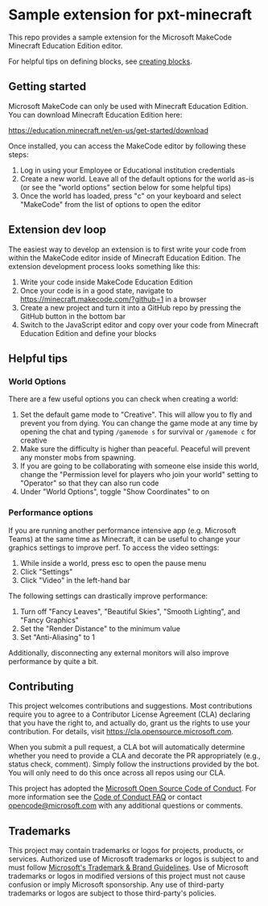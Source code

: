 # Sample extension for pxt-minecraft

This repo provides a sample extension for the Microsoft MakeCode Minecraft Education Edition editor.

For helpful tips on defining blocks, see [creating blocks](./creating-blocks.md).

## Getting started

Microsoft MakeCode can only be used with Minecraft Education Edition. You can download Minecraft Education Edition here:

https://education.minecraft.net/en-us/get-started/download

Once installed, you can access the MakeCode editor by following these steps:

1. Log in using your Employee or Educational institution credentials
2. Create a new world. Leave all of the default options for the world as-is (or see the "world options" section below for some helpful tips)
3. Once the world has loaded, press "c" on your keyboard and select "MakeCode" from the list of options to open the editor


## Extension dev loop

The easiest way to develop an extension is to first write your code from within the MakeCode editor inside of Minecraft Education Edition. The extension development process looks something like this:

1. Write your code inside MakeCode Education Edition
2. Once your code is in a good state, navigate to https://minecraft.makecode.com/?github=1 in a browser
3. Create a new project and turn it into a GitHub repo by pressing the GitHub button in the bottom bar
4. Switch to the JavaScript editor and copy over your code from Minecraft Education Edition and define your blocks


## Helpful tips

### World Options

There are a few useful options you can check when creating a world:

1. Set the default game mode to "Creative". This will allow you to fly and prevent you from dying. You can change the game mode at any time by opening the chat and typing `/gamemode s` for survival or `/gamemode c` for creative
2. Make sure the difficulty is higher than peaceful. Peaceful will prevent any monster mobs from spawning.
3. If you are going to be collaborating with someone else inside this world, change the "Permission level for players who join your world" setting to "Operator" so that they can also run code
4. Under "World Options", toggle "Show Coordinates" to on

### Performance options

If you are running another performance intensive app (e.g. Microsoft Teams) at the same time as Minecraft, it can be useful to change your graphics settings to improve perf. To access the video settings:

1. While inside a world, press esc to open the pause menu
2. Click "Settings"
3. Click "Video" in the left-hand bar

The following settings can drastically improve performance:

1. Turn off "Fancy Leaves", "Beautiful Skies", "Smooth Lighting", and "Fancy Graphics"
2. Set the "Render Distance" to the minimum value
3. Set "Anti-Aliasing" to 1

Additionally, disconnecting any external monitors will also improve performance by quite a bit.

## Contributing

This project welcomes contributions and suggestions.  Most contributions require you to agree to a
Contributor License Agreement (CLA) declaring that you have the right to, and actually do, grant us
the rights to use your contribution. For details, visit https://cla.opensource.microsoft.com.

When you submit a pull request, a CLA bot will automatically determine whether you need to provide
a CLA and decorate the PR appropriately (e.g., status check, comment). Simply follow the instructions
provided by the bot. You will only need to do this once across all repos using our CLA.

This project has adopted the [Microsoft Open Source Code of Conduct](https://opensource.microsoft.com/codeofconduct/).
For more information see the [Code of Conduct FAQ](https://opensource.microsoft.com/codeofconduct/faq/) or
contact [opencode@microsoft.com](mailto:opencode@microsoft.com) with any additional questions or comments.

## Trademarks

This project may contain trademarks or logos for projects, products, or services. Authorized use of Microsoft 
trademarks or logos is subject to and must follow 
[Microsoft's Trademark & Brand Guidelines](https://www.microsoft.com/en-us/legal/intellectualproperty/trademarks/usage/general).
Use of Microsoft trademarks or logos in modified versions of this project must not cause confusion or imply Microsoft sponsorship.
Any use of third-party trademarks or logos are subject to those third-party's policies.
